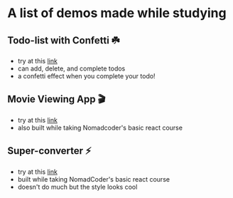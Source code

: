 # A list of demos made while studying

## Todo-list with Confetti ☘️
* try at this <a href="https://hseontodos.vercel.app/">link</a>
* can add, delete, and complete todos
* a confetti effect when you complete your todo!

## Movie Viewing App 🎬
* try at this <a href="https://movie-react-hseon.vercel.app/">link</a>
* also built while taking Nomadcoder's basic react course

## Super-converter ⚡️
* try at this <a href="https://super-converter-react.vercel.app/">link</a>
* built while taking NomadCoder's basic react course
* doesn't do much but the style looks cool
